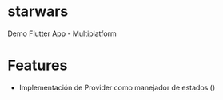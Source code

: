 # starwars
Demo Flutter App - Multiplatform

# Features
* Implementación de Provider como manejador de estados ()
